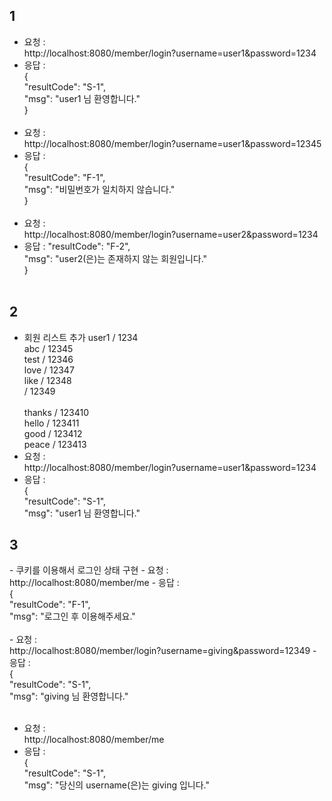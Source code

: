 <h2>1</h2>

- 요청 :  <br>http://localhost:8080/member/login?username=user1&password=1234 
- 응답 : <br>{<br>"resultCode": "S-1", <br>
  "msg": "user1 님 환영합니다."<br>
}<br><br>
- 요청 :  <br>http://localhost:8080/member/login?username=user1&password=12345
- 응답 : <br>{<br>"resultCode": "F-1", <br>
  "msg": "비밀번호가 일치하지 않습니다."<br>
  }<br><br>
- 요청 :  <br>http://localhost:8080/member/login?username=user2&password=1234
- 응답 : "resultCode": "F-2", <br>
  "msg": "user2(은)는 존재하지 않는 회원입니다."<br>
  }<br><br>

<h2>2</h2>

- 회원 리스트 추가
user1 / 1234 <br>
abc / 12345<br>
test / 12346<br>
love / 12347<br>
like / 12348<br>
/ 12349<br></br>
thanks / 123410<br>
hello / 123411<br>
good / 123412<br>
peace / 123413<br>
- 요청 :  <br>http://localhost:8080/member/login?username=user1&password=1234
- 응답 : <br>{<br>"resultCode": "S-1", <br>
  "msg": "user1 님 환영합니다."<br>
<h2>3</h1>
- 쿠키를 이용해서 로그인 상태 구현
- 요청 :  <br>http://localhost:8080/member/me
- 응답 : <br>{<br>"resultCode": "F-1", <br>
  "msg": "로그인 후 이용해주세요."<br>
<br>
- 요청 :  <br>http://localhost:8080/member/login?username=giving&password=12349
- 응답 : <br>{<br>"resultCode": "S-1", <br>
  "msg": "giving 님 환영합니다."<br>
<br>

- 요청 :  <br>http://localhost:8080/member/me
- 응답 : <br>{<br>"resultCode": "S-1", <br>
  "msg": "당신의 username(은)는 giving 입니다."<br>
